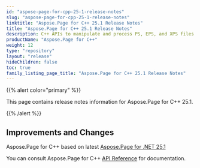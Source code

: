 ```yaml
---
id: "aspose-page-for-cpp-25-1-release-notes"
slug: "aspose-page-for-cpp-25-1-release-notes"
linktitle: "Aspose.Page for C++ 25.1 Release Notes"
title: "Aspose.Page for C++ 25.1 Release Notes"
description: C++ APIs to manipulate and process PS, EPS, and XPS files. This page contains new Aspose.Page for C++ features, enhancement, and bug fixes in 2025, version 25.1.
productName: "Aspose.Page for C++"
weight: 12
type: "repository"
layout: "release"
hideChildren: false
toc: true
family_listing_page_title: "Aspose.Page for C++ 25.1 Release Notes"
---
```


{{% alert color="primary" %}}

This page contains release notes information for Aspose.Page for C++ 25.1.

{{% /alert %}}

## **Improvements and Changes**

Aspose.Page for C++ based on latest [Aspose.Page for .NET 25.1](https://releases.aspose.com/page/net/release-notes/2025/aspose-page-for-net-25-1-release-notes/)


You can consult Aspose.Page for C++ [API Reference](https://apireference.aspose.com/cpp/page/) for documentation.
